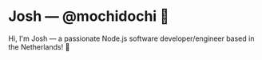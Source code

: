 # Josh &mdash; @mochidochi 📌

Hi, I'm Josh &mdash; a passionate Node.js software developer/engineer based in the Netherlands! 🌱
